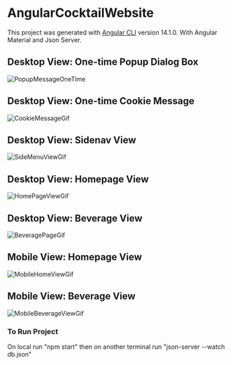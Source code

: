 # AngularCocktailWebsite

This project was generated with [Angular CLI](https://github.com/angular/angular-cli) version 14.1.0.
With Angular Material and Json Server.

## Desktop View: One-time Popup Dialog Box
![PopupMessageOneTime](https://user-images.githubusercontent.com/59939048/207766251-72671176-a31a-4e10-b3d7-d491837d72bd.gif)

## Desktop View: One-time Cookie Message
![CookieMessageGif](https://user-images.githubusercontent.com/59939048/208014661-e20b14d9-3776-4d94-876f-223ddc0bc309.gif)

## Desktop View: Sidenav View
![SideMenuViewGif](https://user-images.githubusercontent.com/59939048/208014803-aa7ac12b-973a-49d9-bb52-13824f6787bb.gif)

## Desktop View: Homepage View
![HomePageViewGif](https://user-images.githubusercontent.com/59939048/208016202-d8dd1b96-87cf-4825-844d-a42be1dcc6f7.gif)

## Desktop View: Beverage View
![BeveragePageGif](https://user-images.githubusercontent.com/59939048/208017701-29fc32ee-1c6c-4420-bb86-82bda2b9a4db.gif)

## Mobile View: Homepage View
![MobileHomeViewGif](https://user-images.githubusercontent.com/59939048/208267085-eaaf8178-6af8-43bf-88fa-d4b21dcda16c.gif)

## Mobile View: Beverage View
![MobileBeverageViewGif](https://user-images.githubusercontent.com/59939048/208267103-d3e1c9e7-98d5-4a42-be32-72634767036b.gif)

### To Run Project
On local run "npm start" then on another terminal run "json-server --watch db.json"

